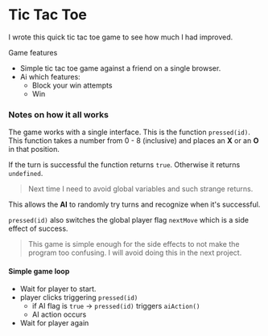 # Tic Tac Toe

I wrote this quick tic tac toe game to see how much I had improved.

Game features

- Simple tic tac toe game against a friend on a single browser.
- Ai which features:
    - Block your win attempts
    - Win


### Notes on how it all works
The game works with a single interface. This is the function `pressed(id)`.
This function takes a number from 0 - 8 (inclusive) and places an **X** or an **O**
in that position.

If the turn is successful the function returns `true`. Otherwise it returns `undefined`.

> Next time I need to avoid global variables and such strange returns.

This allows the __AI__ to randomly try turns and recognize when it's successful.

`pressed(id)` also switches the global player flag `nextMove` which is a side effect of success.

> This game is simple enough for the side effects to not make the program too confusing.
> I will avoid doing this in the next project.


#### Simple game loop

- Wait for player to start.
- player clicks triggering `pressed(id)`
    - if AI flag is `true` -> `pressed(id)` triggers `aiAction()`
    - AI action occurs
- Wait for player again

